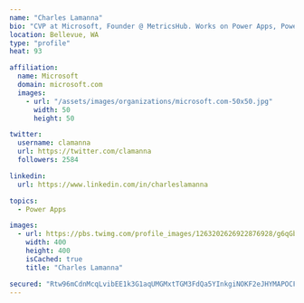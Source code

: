 ```yaml
---
name: "Charles Lamanna"
bio: "CVP at Microsoft, Founder @ MetricsHub. Works on Power Apps, Power Automate, Power Virtual Agent, Common Data Service and Dynamics 365."
location: Bellevue, WA
type: "profile"
heat: 93

affiliation:
  name: Microsoft
  domain: microsoft.com
  images:
    - url: "/assets/images/organizations/microsoft.com-50x50.jpg"
      width: 50
      height: 50

twitter:
  username: clamanna
  url: https://twitter.com/clamanna
  followers: 2584

linkedin:
  url: https://www.linkedin.com/in/charleslamanna

topics:
  - Power Apps

images:
  - url: https://pbs.twimg.com/profile_images/1263202626922876928/g6qGbHZ-_400x400.jpg
    width: 400
    height: 400
    isCached: true
    title: "Charles Lamanna"

secured: "Rtw96mCdnMcqLvibEE1k3G1aqUMGMxtTGM3FdQa5YInkgiNOKF2eJHYMAPOCFRXmiXNWNXsszSSOSFo16EMcTQ8/lqhetGFUajkPST30Z4QxAZyN3RDZFm6Vq7Hk7eovhTDd74kM0nYnHuvj26Ifa3Yrt6cQJFgfNzE8Duf/eSFs9IIgLUZv4WeZPV7MxOB7AoYYA2ExYnHTQtCC6R4+0XPUpWtjsK5J7jfBw1xD9VtiaohqVfI75oHoZJIAJ3RvtedZU+9hyR5X6D0I23ALlnkJiaSea2I7D/OJFPHSh6br48taD2hzxd1GUPX/m4/zSbUAaHZ/KMld3iSDlfB4XNoB9QAS3yCI4mIKisyChU4M/ZXlBrTxTYjpuQij69uWfyLfPsJ/HbTh86/HABS2yyKnQDMEQKggugu2Rk3GL3o=;IhVNB8ZxDOTNREcrUWS6TA=="
---
```


